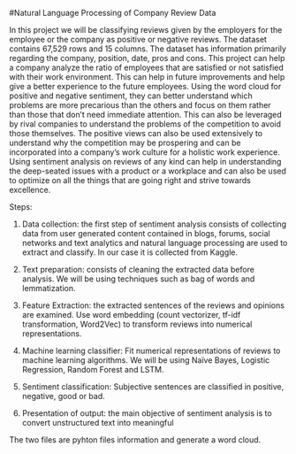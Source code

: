 #Natural Language Processing of Company Review Data

In this project we will be classifying reviews given by the employers for the employee or the company as positive or negative reviews.
The dataset contains 67,529 rows and 15 columns. The dataset has information primarily regarding the company, position, date, 
pros and cons. 
This project can help a company analyze the ratio of employees that are satisfied or not satisfied with their work environment. 
This can help in future improvements and help give a better experience to the future employees.
Using the word cloud for positive and negative sentiment, they can better understand which problems are more precarious than 
the others and focus on them rather than those that don’t need immediate attention. This can also be leveraged by rival 
companies to understand the problems of the competition to avoid those themselves. 
The positive views can also be used extensively to understand why the competition may be prospering and can be incorporated 
into a company’s work culture for a holistic work experience. 
Using sentiment analysis on reviews of any kind can help in 
understanding the deep-seated issues with a product or a workplace and can also be used to optimize on all the things that 
are going right and strive towards excellence.

Steps:
1.	Data collection: the first step of sentiment analysis consists of collecting data from user generated content 
                     contained in blogs, forums, social networks and text analytics and natural language processing are used to
                     extract and classify. In our case it is collected from Kaggle.
                     
2.	Text preparation: consists of cleaning the extracted data before analysis. We will be using techniques such as bag of words 
                      and lemmatization.
                      
3.	Feature Extraction: the extracted sentences of the reviews and opinions are examined. Use word embedding (count vectorizer,
                        tf-idf transformation, Word2Vec) to transform reviews into numerical representations.
                        
4.	Machine learning classifier: Fit numerical representations of reviews to machine learning algorithms. We will be using 
                                 Naïve Bayes, Logistic Regression, Random Forest and LSTM.
                                 
5.	Sentiment classification: Subjective sentences are classified in positive, negative, good or bad. 

6.	Presentation of output: the main objective of sentiment analysis is to convert unstructured text into meaningful 

The two files are pyhton files
                            information and generate a word cloud.
